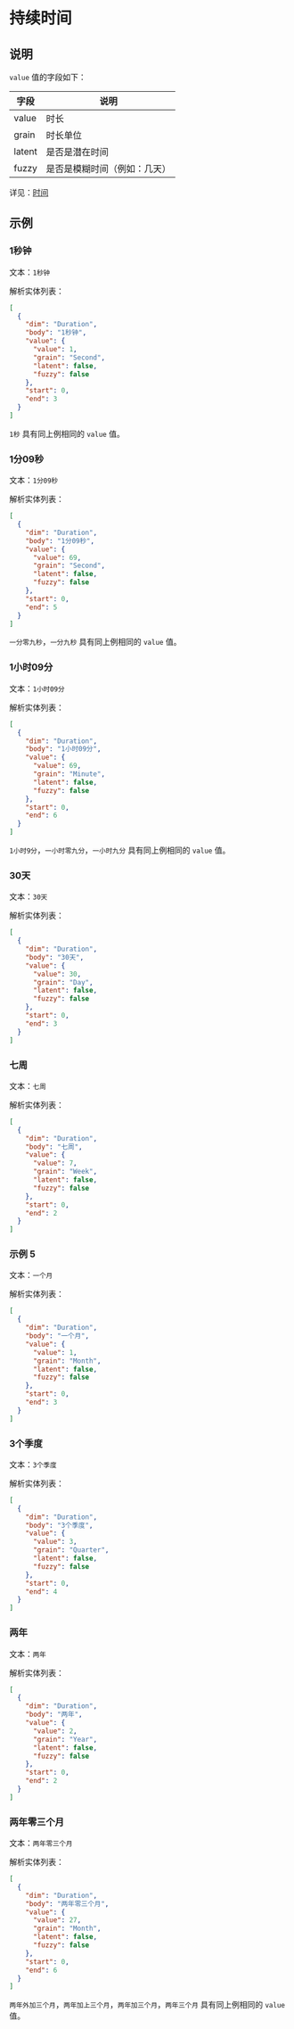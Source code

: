 # 持续时间

## 说明

`value` 值的字段如下：

| 字段   | 说明                         |
| ------ | ---------------------------- |
| value  | 时长                         |
| grain  | 时长单位                     |
| latent | 是否是潜在时间               |
| fuzzy  | 是否是模糊时间（例如：几天） |

详见：[时间](time.md#说明)

## 示例

### 1秒钟

文本：`1秒钟`

解析实体列表：

```json
[
  {
    "dim": "Duration",
    "body": "1秒钟",
    "value": {
      "value": 1,
      "grain": "Second",
      "latent": false,
      "fuzzy": false
    },
    "start": 0,
    "end": 3
  }
]
```

`1秒` 具有同上例相同的 `value` 值。

### 1分09秒

文本：`1分09秒`

解析实体列表：

```json
[
  {
    "dim": "Duration",
    "body": "1分09秒",
    "value": {
      "value": 69,
      "grain": "Second",
      "latent": false,
      "fuzzy": false
    },
    "start": 0,
    "end": 5
  }
]
```

`一分零九秒`，`一分九秒` 具有同上例相同的 `value` 值。

### 1小时09分

文本：`1小时09分`

解析实体列表：

```json
[
  {
    "dim": "Duration",
    "body": "1小时09分",
    "value": {
      "value": 69,
      "grain": "Minute",
      "latent": false,
      "fuzzy": false
    },
    "start": 0,
    "end": 6
  }
]
```

`1小时9分`，`一小时零九分`，`一小时九分` 具有同上例相同的 `value` 值。

### 30天

文本：`30天`

解析实体列表：

```json
[
  {
    "dim": "Duration",
    "body": "30天",
    "value": {
      "value": 30,
      "grain": "Day",
      "latent": false,
      "fuzzy": false
    },
    "start": 0,
    "end": 3
  }
]
```

### 七周

文本：`七周`

解析实体列表：

```json
[
  {
    "dim": "Duration",
    "body": "七周",
    "value": {
      "value": 7,
      "grain": "Week",
      "latent": false,
      "fuzzy": false
    },
    "start": 0,
    "end": 2
  }
]
```

### 示例 5

文本：`一个月`

解析实体列表：

```json
[
  {
    "dim": "Duration",
    "body": "一个月",
    "value": {
      "value": 1,
      "grain": "Month",
      "latent": false,
      "fuzzy": false
    },
    "start": 0,
    "end": 3
  }
]
```

### 3个季度

文本：`3个季度`

解析实体列表：

```json
[
  {
    "dim": "Duration",
    "body": "3个季度",
    "value": {
      "value": 3,
      "grain": "Quarter",
      "latent": false,
      "fuzzy": false
    },
    "start": 0,
    "end": 4
  }
]
```

### 两年

文本：`两年`

解析实体列表：

```json
[
  {
    "dim": "Duration",
    "body": "两年",
    "value": {
      "value": 2,
      "grain": "Year",
      "latent": false,
      "fuzzy": false
    },
    "start": 0,
    "end": 2
  }
]
```

### 两年零三个月

文本：`两年零三个月`

解析实体列表：

```json
[
  {
    "dim": "Duration",
    "body": "两年零三个月",
    "value": {
      "value": 27,
      "grain": "Month",
      "latent": false,
      "fuzzy": false
    },
    "start": 0,
    "end": 6
  }
]
```

`两年外加三个月`，`两年加上三个月`，`两年加三个月`，`两年三个月` 具有同上例相同的 `value` 值。

